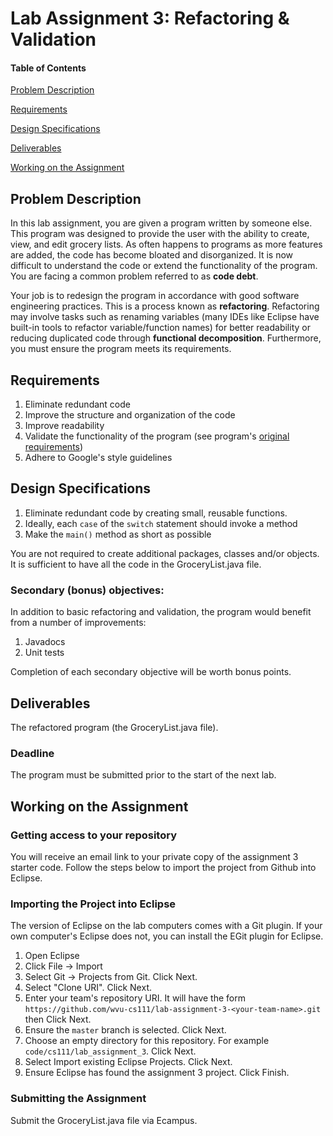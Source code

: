 # Lab Assignment 3: Refactoring & Validation

#### Table of Contents 

[Problem Description](#problem-description)

[Requirements](#requirements)

[Design Specifications](#design-specifications)

[Deliverables](#deliverables)

[Working on the Assignment](#working-on-the-assignment)

## Problem Description
In this lab assignment, you are given a program written by someone else. This program was designed to provide the user with the ability to create, view, and edit grocery lists. As often happens to programs as more features are added, the code has become bloated and disorganized. It is now difficult to understand the code or extend the functionality of the program. You are facing a common problem referred to as **code debt**.

Your job is to redesign the program in accordance with good software engineering practices. This is a process known as **refactoring**. Refactoring may involve tasks such as renaming variables (many IDEs like Eclipse have built-in tools to refactor variable/function names) for better readability or reducing duplicated code through **functional decomposition**. Furthermore, you must ensure the program meets its requirements.

## Requirements

1. Eliminate redundant code
2. Improve the structure and organization of the code
3. Improve readability
4. Validate the functionality of the program (see program's [original requirements](GroceryListRequirements.pdf))
5. Adhere to Google's style guidelines

## Design Specifications

1. Eliminate redundant code by creating small, reusable functions.
2. Ideally, each `case` of the `switch` statement should invoke a method
3. Make the `main()` method as short as possible

You are not required to create additional packages, classes and/or objects. It is sufficient to have all the code in the GroceryList.java file.

### Secondary (bonus) objectives:

In addition to basic refactoring and validation, the program would benefit from a number of improvements:

1. Javadocs
2. Unit tests

Completion of each secondary objective will be worth bonus points.

## Deliverables

The refactored program (the GroceryList.java file).

### Deadline

The program must be submitted prior to the start of the next lab.

## Working on the Assignment
### Getting access to your repository
You will receive an email link to your private copy of the assignment 3 starter code. Follow the steps below to import the project from Github into Eclipse.

### Importing the Project into Eclipse
The version of Eclipse on the lab computers comes with a Git plugin. If your own computer's Eclipse does not, you can install the EGit plugin for Eclipse.

1. Open Eclipse
2. Click File -> Import
3. Select Git -> Projects from Git. Click Next.
4. Select "Clone URI". Click Next.
5. Enter your team's repository URI. It will have the form `https://github.com/wvu-cs111/lab-assignment-3-<your-team-name>.git` then Click Next.
6. Ensure the `master` branch is selected. Click Next.
7. Choose an empty directory for this repository. For example `code/cs111/lab_assignment_3`. Click Next.
8. Select Import existing Eclipse Projects. Click Next.
9. Ensure Eclipse has found the assignment 3 project. Click Finish.

### Submitting the Assignment
Submit the GroceryList.java file via Ecampus.


